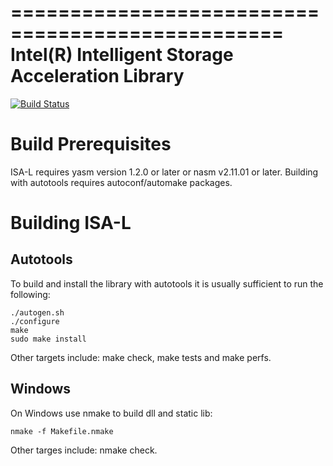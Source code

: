 =================================================
Intel(R) Intelligent Storage Acceleration Library
=================================================

[![Build Status](https://travis-ci.org/01org/isa-l.svg?branch=master)](https://travis-ci.org/01org/isa-l)

Build Prerequisites
===================

ISA-L requires yasm version 1.2.0 or later or nasm v2.11.01 or later.  Building
with autotools requires autoconf/automake packages.

Building ISA-L
==============

Autotools
---------

To build and install the library with autotools it is usually sufficient to run
the following:

    ./autogen.sh
    ./configure
    make
    sudo make install

Other targets include: make check, make tests and make perfs.

Windows
-------

On Windows use nmake to build dll and static lib:

    nmake -f Makefile.nmake

Other targes include: nmake check.
